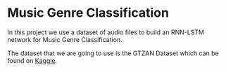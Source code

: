# Music Genre Classification

In this project we use a dataset of audio files to build an RNN-LSTM network for Music Genre Classification.

The dataset that we are going to use is the GTZAN Dataset which can be found on [Kaggle](https://www.kaggle.com/andradaolteanu/gtzan-dataset-music-genre-classification).
